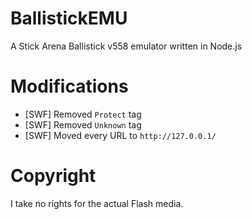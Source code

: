 # BallistickEMU

A Stick Arena Ballistick v558 emulator written in Node.js

# Modifications

- [SWF] Removed `Protect` tag
- [SWF] Removed `Unknown` tag
- [SWF] Moved every URL to `http://127.0.0.1/`

# Copyright

I take no rights for the actual Flash media.
